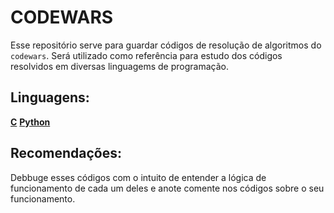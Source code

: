 # CODEWARS

Esse repositório serve para guardar códigos de resolução de algoritmos do `codewars`.
Será utilizado como referência para estudo dos códigos resolvidos em diversas linguagems de programação.

## Linguagens:

**[C]()**
**[Python](./Python)**

## Recomendações:

Debbuge esses códigos com o intuito de entender a lógica de funcionamento de cada um deles e anote
comente nos códigos sobre o seu funcionamento.
